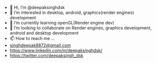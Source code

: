 - 👋 Hi, I’m @deepaksinghdsk
- 👀 I’m interested in desktop, android, graphics(render engines) development
- 🌱 I’m currently learning openGL(Render engine dev)
- 💞️ I’m looking to collaborate on Render engines, graphics development, android and desktop development
- 📫 How to reach me ...
- singhdeepak8872@gmail.com
- https://www.linkedin.com/in/deepaksinghdsk/
- https://twitter.com/deepaksingh_dsk

<!---
deepaksinghdsk/deepaksinghdsk is a ✨ special ✨ repository because its `README.md` (this file) appears on your GitHub profile.
You can click the Preview link to take a look at your changes.
--->
